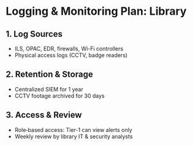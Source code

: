 # Logging & Monitoring Plan: Library

## 1. Log Sources
- ILS, OPAC, EDR, firewalls, Wi-Fi controllers  
- Physical access logs (CCTV, badge readers)  

## 2. Retention & Storage
- Centralized SIEM for 1 year  
- CCTV footage archived for 30 days  

## 3. Access & Review
- Role‐based access: Tier-1 can view alerts only  
- Weekly review by library IT & security analysts  
